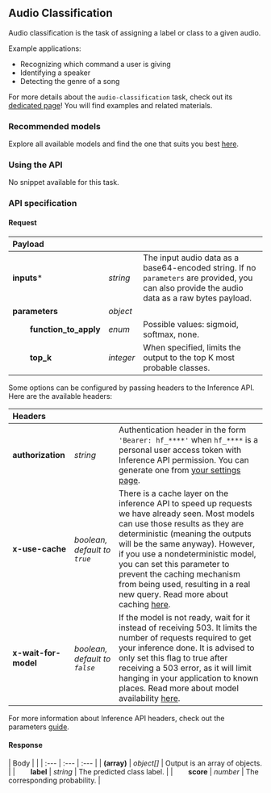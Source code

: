 <!---
This markdown file has been generated from a script. Please do not edit it directly.
For more details, check out:
- the `generate.ts` script: https://github.com/huggingface/hub-docs/blob/main/scripts/api-inference/scripts/generate.ts
- the task template defining the sections in the page: https://github.com/huggingface/hub-docs/tree/main/scripts/api-inference/templates/task/audio-classification.handlebars
- the input jsonschema specifications used to generate the input markdown table: https://github.com/huggingface/huggingface.js/blob/main/packages/tasks/src/tasks/audio-classification/spec/input.json
- the output jsonschema specifications used to generate the output markdown table: https://github.com/huggingface/huggingface.js/blob/main/packages/tasks/src/tasks/audio-classification/spec/output.json
- the snippets used to generate the example:
  - curl: https://github.com/huggingface/huggingface.js/blob/main/packages/tasks/src/snippets/curl.ts
  - python: https://github.com/huggingface/huggingface.js/blob/main/packages/tasks/src/snippets/python.ts
  - javascript: https://github.com/huggingface/huggingface.js/blob/main/packages/tasks/src/snippets/js.ts
- the "tasks" content for recommended models: https://huggingface.co/api/tasks
--->

## Audio Classification

Audio classification is the task of assigning a label or class to a given audio.

Example applications:
* Recognizing which command a user is giving
* Identifying a speaker
* Detecting the genre of a song

<Tip>

For more details about the `audio-classification` task, check out its [dedicated page](https://huggingface.co/tasks/audio-classification)! You will find examples and related materials.

</Tip>

### Recommended models


Explore all available models and find the one that suits you best [here](https://huggingface.co/models?inference=warm&pipeline_tag=audio-classification&sort=trending).

### Using the API


No snippet available for this task.



### API specification

#### Request

| Payload |  |  |
| :--- | :--- | :--- |
| **inputs*** | _string_ | The input audio data as a base64-encoded string. If no `parameters` are provided, you can also provide the audio data as a raw bytes payload. |
| **parameters** | _object_ |  |
| **&nbsp;&nbsp;&nbsp;&nbsp;&nbsp;&nbsp;&nbsp;&nbsp;function_to_apply** | _enum_ | Possible values: sigmoid, softmax, none. |
| **&nbsp;&nbsp;&nbsp;&nbsp;&nbsp;&nbsp;&nbsp;&nbsp;top_k** | _integer_ | When specified, limits the output to the top K most probable classes. |


Some options can be configured by passing headers to the Inference API. Here are the available headers:

| Headers |   |    |
| :--- | :--- | :--- |
| **authorization** | _string_ | Authentication header in the form `'Bearer: hf_****'` when `hf_****` is a personal user access token with Inference API permission. You can generate one from [your settings page](https://huggingface.co/settings/tokens). |
| **x-use-cache** | _boolean, default to `true`_ | There is a cache layer on the inference API to speed up requests we have already seen. Most models can use those results as they are deterministic (meaning the outputs will be the same anyway). However, if you use a nondeterministic model, you can set this parameter to prevent the caching mechanism from being used, resulting in a real new query. Read more about caching [here](../parameters#caching]). |
| **x-wait-for-model** | _boolean, default to `false`_ | If the model is not ready, wait for it instead of receiving 503. It limits the number of requests required to get your inference done. It is advised to only set this flag to true after receiving a 503 error, as it will limit hanging in your application to known places. Read more about model availability [here](../overview#eligibility]). |

For more information about Inference API headers, check out the parameters [guide](../parameters).

#### Response

| Body |  |
| :--- | :--- | :--- |
| **(array)** | _object[]_ | Output is an array of objects. |
| **&nbsp;&nbsp;&nbsp;&nbsp;&nbsp;&nbsp;&nbsp;&nbsp;label** | _string_ | The predicted class label. |
| **&nbsp;&nbsp;&nbsp;&nbsp;&nbsp;&nbsp;&nbsp;&nbsp;score** | _number_ | The corresponding probability. |


